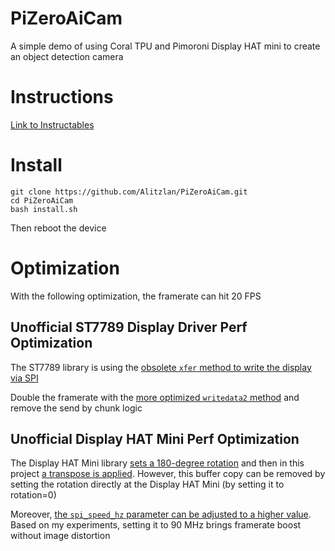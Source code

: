 # PiZeroAiCam
A simple demo of using Coral TPU and Pimoroni Display HAT mini to create an object detection camera

# Instructions
[Link to Instructables](https://www.instructables.com/RPi-Compact-AI-Camera-Feat-Coral-USB-Accelerator/)

# Install
```
git clone https://github.com/Alitzlan/PiZeroAiCam.git
cd PiZeroAiCam
bash install.sh
```
Then reboot the device

# Optimization
With the following optimization, the framerate can hit 20 FPS

## Unofficial ST7789 Display Driver Perf Optimization
The ST7789 library is using the [obsolete `xfer` method to write the display via SPI](https://github.com/pimoroni/st7789-python/blob/v1.0.1/st7789/__init__.py#L184-L187)

Double the framerate with the [more optimized `writedata2` method](https://pypi.org/project/spidev/) and remove the send by chunk logic

## Unofficial Display HAT Mini Perf Optimization
The Display HAT Mini library [sets a 180-degree rotation](https://github.com/pimoroni/displayhatmini-python/blob/main/library/displayhatmini/__init__.py#L72) and then in this project [a transpose is applied](https://github.com/Alitzlan/PiZeroAiCam/blob/main/src/aicam.py#L119). However, this buffer copy can be removed by setting the rotation directly at the Display HAT Mini (by setting it to rotation=0)

Moreover, [the `spi_speed_hz` parameter can be adjusted to a higher value](https://github.com/pimoroni/displayhatmini-python/blob/main/library/displayhatmini/__init__.py#L73). Based on my experiments, setting it to 90 MHz brings framerate boost without image distortion

